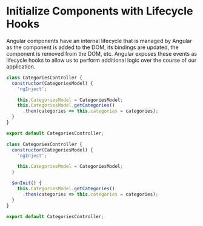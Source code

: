 # Initialize Components with Lifecycle Hooks

Angular components have an internal lifecycle that is managed by Angular as the component is added to the DOM, its bindings are updated, the component is removed from the DOM, etc. Angular exposes these events as lifecycle hooks to allow us to perform additional logic over the course of our application. 

```javascript
class CategoriesController {
  constructor(CategoriesModel) {
    'ngInject';

    this.CategoriesModel = CategoriesModel;
    this.CategoriesModel.getCategories()
      .then(categories => this.categories = categories);    
  }
}

export default CategoriesController;
```

```javascript
class CategoriesController {
  constructor(CategoriesModel) {
    'ngInject';

    this.CategoriesModel = CategoriesModel;
  }

  $onInit() {
    this.CategoriesModel.getCategories()
      .then(categories => this.categories = categories);
  }
}

export default CategoriesController;
```